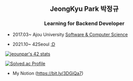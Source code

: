 <h2 align="center">JeongKyu Park 박정규</h2>
<h3 align="center"> Learning for Backend Developer</h3>

- 2017.03~ Ajou University [Software & Computer Science](http://software.ajou.ac.kr/main.php)

- 2021.10~ 42Seoul [:D](https://42seoul.kr/seoul42/main/view)

[![jeounpar's 42 stats](https://badge42.vercel.app/api/v2/cl1n3dl45008409laqsz21yso/stats?cursusId=21&coalitionId=88)](https://github.com/JaeSeoKim/badge42)


[![Solved.ac Profile](http://mazassumnida.wtf/api/v2/generate_badge?boj=cdex6531)](https://solved.ac/cdex6531/)

- My Notion (https://bit.ly/3DGiQa7)
